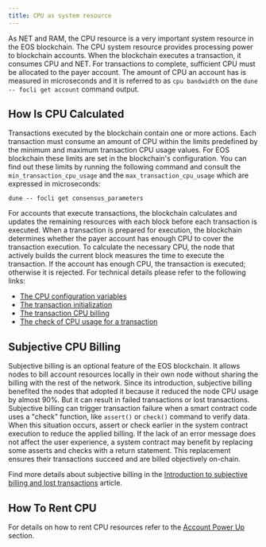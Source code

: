 ```yaml
---
title: CPU as system resource
---
```


As NET and RAM, the CPU resource is a very important system resource in the EOS blockchain. The CPU system resource provides processing power to blockchain accounts. When the blockchain executes a transaction, it consumes CPU and NET. For transactions to complete, sufficient CPU must be allocated to the payer account. The amount of CPU an account has is measured in microseconds and it is referred to as `cpu bandwidth` on the `dune -- focli get account` command output.

## How Is CPU Calculated

Transactions executed by the blockchain contain one or more actions. Each transaction must consume an amount of CPU within the limits predefined by the minimum and maximum transaction CPU usage values. For EOS blockchain these limits are set in the blockchain's configuration. You can find out these limits by running the following command and consult the `min_transaction_cpu_usage` and the `max_transaction_cpu_usage` which are expressed in microseconds:

```shell
dune -- focli get consensus_parameters
```

For accounts that execute transactions, the blockchain calculates and updates the remaining resources with each block before each transaction is executed. When a transaction is prepared for execution, the blockchain determines whether the payer account has enough CPU to cover the transaction execution. To calculate the necessary CPU, the node that actively builds the current block measures the time to execute the transaction. If the account has enough CPU, the transaction is executed; otherwise it is rejected. For technical details please refer to the following links:

* [The CPU configuration variables](https://github.com/fullon-labs/fullon/blob/main/libraries/chain/include/eosio/chain/config.hpp#L69-L73)
* [The transaction initialization](https://github.com/fullon-labs/fullon/blob/main/libraries/chain/controller.cpp#L3012)
* [The transaction CPU billing](https://github.com/fullon-labs/fullon/blob/main/libraries/chain/controller.cpp#L3030)
* [The check of CPU usage for a transaction](https://github.com/fullon-labs/fullon/blob/main/libraries/chain/transaction_context.cpp#L457)

## Subjective CPU Billing

Subjective billing is an optional feature of the EOS blockchain. It allows nodes to bill account resources locally in their own node without sharing the billing with the rest of the network. Since its introduction, subjective billing benefited the nodes that adopted it because it reduced the node CPU usage by almost 90%. But it can result in failed transactions or lost transactions. Subjective billing can trigger transaction failure when a smart contract code uses a "check" function, like `assert()` or `check()` command to verify data. When this situation occurs, assert or check earlier in the system contract execution to reduce the applied billing. If the lack of an error message does not affect the user experience, a system contract may benefit by replacing some asserts and checks with a return statement. This replacement ensures their transactions succeed and are billed objectively on-chain.

Find more details about subjective billing in the [Introduction to subjective billing and lost transactions](https://eosnetwork.com/blog/api-plus-an-introduction-to-subjective-billing-and-lost-transactions/) article.

## How To Rent CPU

For details on how to rent CPU resources refer to the [Account Power Up](./07_powerup_model.md#power-up-your-account) section.
